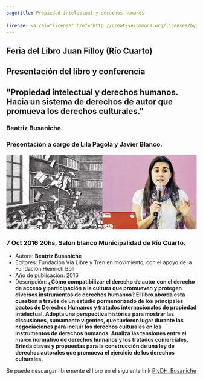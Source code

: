 ```yaml
---
pagetitle: Propiedad intelectual y derechos humanos

license: <a rel="license" href="http://creativecommons.org/licenses/by/4.0/"><img alt="Creative Commons License" style="border-width:0" src="https://i.creativecommons.org/l/by/4.0/88x31.png" /></a><br />This work is licensed under a <a rel="license" href="http://creativecommons.org/licenses/by/4.0/">Creative Commons Attribution 4.0 International License</a>.
---
```


## Feria del Libro Juan Filloy (Río Cuarto)

## Presentación del libro y conferencia
## "Propiedad intelectual y derechos humanos. Hacia un sistema de derechos de autor que promueva los derechos culturales."

### Beatriz Busaniche.
### Presentación a cargo de Lila Pagola y Javier Blanco.

![](./img/bea.jpg)

### 7 Oct 2016 20hs, Salon blanco Municipalidad de Río Cuarto.

- Autora: **Beatriz Busaniche**
- Editores: Fundación Vía Libre y Tren en movimiento, con el apoyo de la Fundación Heinrich Böll
- Año de publicación: 2016
- Descripción: **¿Cómo compatibilizar el derecho de autor con el derecho de acceso y participación a la cultura que promueven y protegen diversos instrumentos de derechos humanos? El libro aborda esta cuestión a través de un estudio pormenorizado de los principales pactos de Derechos Humanos y tratados internacionales de propiedad intelectual. Adopta una perspectiva histórica para mostrar las discusiones, sumamente vigentes, que tuvieron lugar durante las negociaciones para incluir los derechos culturales en los instrumentos de derechos humanos. Analiza las tensiones entre el marco normativo de derechos humanos y los tratados comerciales. Brinda claves y propuestas para la construcción de una ley de derechos autorales que promueva el ejercicio de los derechos culturales.**

Se puede descargar libremente el libro en el siguiente link [PIyDH_Busaniche](
http://www.vialibre.org.ar/wp-content/uploads/2016/04/piydh_busaniche.pdf)
